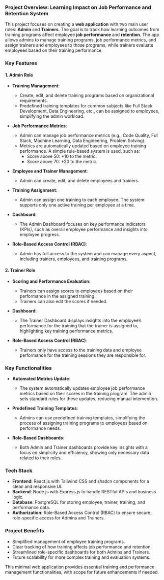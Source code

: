 ### **Project Overview: Learning Impact on Job Performance and Retention System**

This project focuses on creating a **web application** with two main user roles: **Admin** and **Trainers**. The goal is to track how learning outcomes from training programs affect employee **job performance** and **retention**. The app allows admins to manage training programs, job performance metrics, and assign trainers and employees to those programs, while trainers evaluate employees based on their training performance.

### **Key Features**

#### **1. Admin Role**
- **Training Management**:
  - Create, edit, and delete training programs based on organizational requirements.
  - Predefined training templates for common subjects like Full Stack Development, Data Engineering, etc., can be assigned to employees, simplifying the admin workload.
  
- **Job Performance Metrics**:
  - Admin can manage job performance metrics (e.g., Code Quality, Full Stack, Machine Learning, Data Engineering, Problem Solving).
  - Metrics are automatically updated based on employee training performance. A simple rule-based system is used, such as:
    - Score above 50: +10 to the metric.
    - Score above 70: +20 to the metric.
  
- **Employee and Trainer Management**:
  - Admin can create, edit, and delete employees and trainers.
  
- **Training Assignment**:
  - Admin can assign one training to each employee. The system supports only one active training per employee at a time.
  
- **Dashboard**:
  - The Admin Dashboard focuses on key performance indicators (KPIs), such as overall employee performance and insights into employee progress.
  
- **Role-Based Access Control (RBAC)**:
  - Admin has full access to the system and can manage every aspect, including trainers, employees, and training programs.

#### **2. Trainer Role**
- **Scoring and Performance Evaluation**:
  - Trainers can assign scores to employees based on their performance in the assigned training.
  - Trainers can also edit the scores if needed.

- **Dashboard**:
  - The Trainer Dashboard displays insights into the employee’s performance for the training that the trainer is assigned to, highlighting key training performance metrics.
  
- **Role-Based Access Control (RBAC)**:
  - Trainers only have access to the training data and employee performance for the training sessions they are responsible for.

### **Key Functionalities**

- **Automated Metrics Update**:
  - The system automatically updates employee job performance metrics based on their scores in the training program. The admin sets standard rules for these updates, reducing manual intervention.

- **Predefined Training Templates**:
  - Admins can use predefined training templates, simplifying the process of assigning training programs to employees based on performance needs.

- **Role-Based Dashboards**:
  - Both Admin and Trainer dashboards provide key insights with a focus on simplicity and efficiency, showing only necessary data related to their roles.

### **Tech Stack**

- **Frontend**: React.js with Tailwind CSS and shadcn components for a clean and responsive UI.
- **Backend**: Node.js with Express.js to handle RESTful APIs and business logic.
- **Database**: PostgreSQL for storing employee, trainer, training, and performance data.
- **Authorization**: Role-Based Access Control (RBAC) to ensure secure, role-specific access for Admins and Trainers.

### **Project Benefits**
- Simplified management of employee training programs.
- Clear tracking of how training affects job performance and retention.
- Streamlined role-specific dashboards for both Admins and Trainers.
- Future scalability for more complex training and evaluation systems.

This minimal web application provides essential training and performance management functionalities, with scope for future enhancements if needed.
